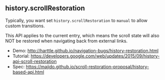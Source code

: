 ## history.scrollRestoration

Typically, you want set `history.scrollRestoration` to `manual` to allow custom transitions.

This API applies to the current entry,
which means the scroll state will also NOT be restored when navigating back from external links.

* Demo: http://harttle.github.io/navigation-bugs/history-restoration.html
* Tutorial: https://developers.google.com/web/updates/2015/09/history-api-scroll-restoration
* Spec: https://majido.github.io/scroll-restoration-proposal/history-based-api.html
